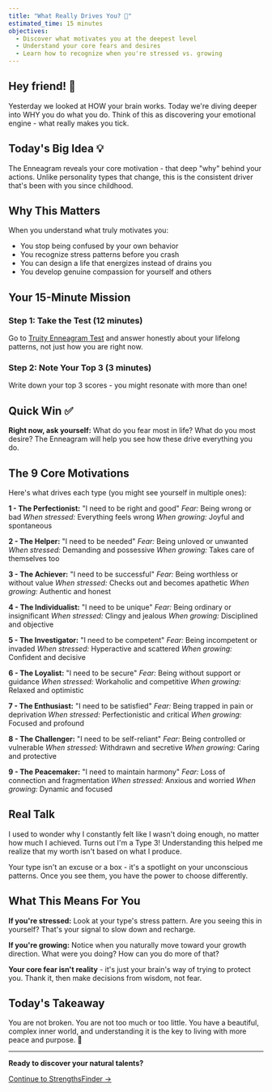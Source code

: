 ```yaml
---
title: "What Really Drives You? 💫"
estimated_time: 15 minutes
objectives:
  - Discover what motivates you at the deepest level
  - Understand your core fears and desires
  - Learn how to recognize when you're stressed vs. growing
---
```


## Hey friend! 👋

Yesterday we looked at HOW your brain works. Today we're diving deeper into WHY you do what you do. Think of this as discovering your emotional engine - what really makes you tick.

## Today's Big Idea 💡

The Enneagram reveals your core motivation - that deep "why" behind your actions. Unlike personality types that change, this is the consistent driver that's been with you since childhood.

## Why This Matters

When you understand what truly motivates you:
- You stop being confused by your own behavior
- You recognize stress patterns before you crash
- You can design a life that energizes instead of drains you
- You develop genuine compassion for yourself and others

## Your 15-Minute Mission

### Step 1: Take the Test (12 minutes)
Go to [Truity Enneagram Test](https://www.truity.com/test/enneagram-personality-test) and answer honestly about your lifelong patterns, not just how you are right now.

### Step 2: Note Your Top 3 (3 minutes)
Write down your top 3 scores - you might resonate with more than one!

## Quick Win ✅

**Right now, ask yourself:** What do you fear most in life? What do you most desire? The Enneagram will help you see how these drive everything you do.

## The 9 Core Motivations

Here's what drives each type (you might see yourself in multiple ones):

**1 - The Perfectionist:** "I need to be right and good"
*Fear:* Being wrong or bad
*When stressed:* Everything feels wrong
*When growing:* Joyful and spontaneous

**2 - The Helper:** "I need to be needed"
*Fear:* Being unloved or unwanted
*When stressed:* Demanding and possessive
*When growing:* Takes care of themselves too

**3 - The Achiever:** "I need to be successful"
*Fear:* Being worthless or without value
*When stressed:* Checks out and becomes apathetic
*When growing:* Authentic and honest

**4 - The Individualist:** "I need to be unique"
*Fear:* Being ordinary or insignificant
*When stressed:* Clingy and jealous
*When growing:* Disciplined and objective

**5 - The Investigator:** "I need to be competent"
*Fear:* Being incompetent or invaded
*When stressed:* Hyperactive and scattered
*When growing:* Confident and decisive

**6 - The Loyalist:** "I need to be secure"
*Fear:* Being without support or guidance
*When stressed:* Workaholic and competitive
*When growing:* Relaxed and optimistic

**7 - The Enthusiast:** "I need to be satisfied"
*Fear:* Being trapped in pain or deprivation
*When stressed:* Perfectionistic and critical
*When growing:* Focused and profound

**8 - The Challenger:** "I need to be self-reliant"
*Fear:* Being controlled or vulnerable
*When stressed:* Withdrawn and secretive
*When growing:* Caring and protective

**9 - The Peacemaker:** "I need to maintain harmony"
*Fear:* Loss of connection and fragmentation
*When stressed:* Anxious and worried
*When growing:* Dynamic and focused

## Real Talk

I used to wonder why I constantly felt like I wasn't doing enough, no matter how much I achieved. Turns out I'm a Type 3! Understanding this helped me realize that my worth isn't based on what I produce.

Your type isn't an excuse or a box - it's a spotlight on your unconscious patterns. Once you see them, you have the power to choose differently.

## What This Means For You

**If you're stressed:** Look at your type's stress pattern. Are you seeing this in yourself? That's your signal to slow down and recharge.

**If you're growing:** Notice when you naturally move toward your growth direction. What were you doing? How can you do more of that?

**Your core fear isn't reality** - it's just your brain's way of trying to protect you. Thank it, then make decisions from wisdom, not fear.

## Today's Takeaway

You are not broken. You are not too much or too little. You have a beautiful, complex inner world, and understanding it is the key to living with more peace and purpose. 🎯

---

**Ready to discover your natural talents?**

[Continue to StrengthsFinder →](/journey/week-01/04-strengthsfinder/)
